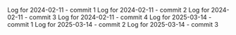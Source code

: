 Log for 2024-02-11 - commit 1
Log for 2024-02-11 - commit 2
Log for 2024-02-11 - commit 3
Log for 2024-02-11 - commit 4
Log for 2025-03-14 - commit 1
Log for 2025-03-14 - commit 2
Log for 2025-03-14 - commit 3
